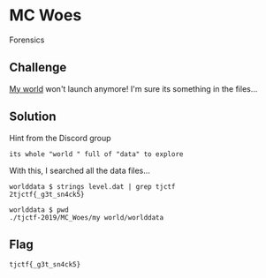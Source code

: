 # MC Woes
Forensics

## Challenge 

[My world](b9bf0bf0d5572ba9ab95a2e13af6d44b362ed7613fa30bb939d71cb38c5f7833_my_world.zip) won't launch anymore! I'm sure its something in the files...

## Solution

Hint from the Discord group

	its whole "world " full of "data" to explore

With this, I searched all the data files...

	worlddata $ strings level.dat | grep tjctf
	2tjctf{_g3t_sn4ck5}
	
	worlddata $ pwd
	./tjctf-2019/MC_Woes/my world/worlddata


## Flag

	tjctf{_g3t_sn4ck5}
